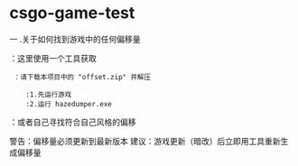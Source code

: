 # csgo-game-test

一 .关于如何找到游戏中的任何偏移量

 ：这里使用一个工具获取
 
     ：请下载本项目中的 "offset.zip" 并解压
     
        :1.先运行游戏
        :2.运行 hazedumper.exe
        
 ：或者自己寻找符合自己风格的偏移       


警告：偏移量必须更新到最新版本
建议：游戏更新（暗改）后立即用工具重新生成偏移量
